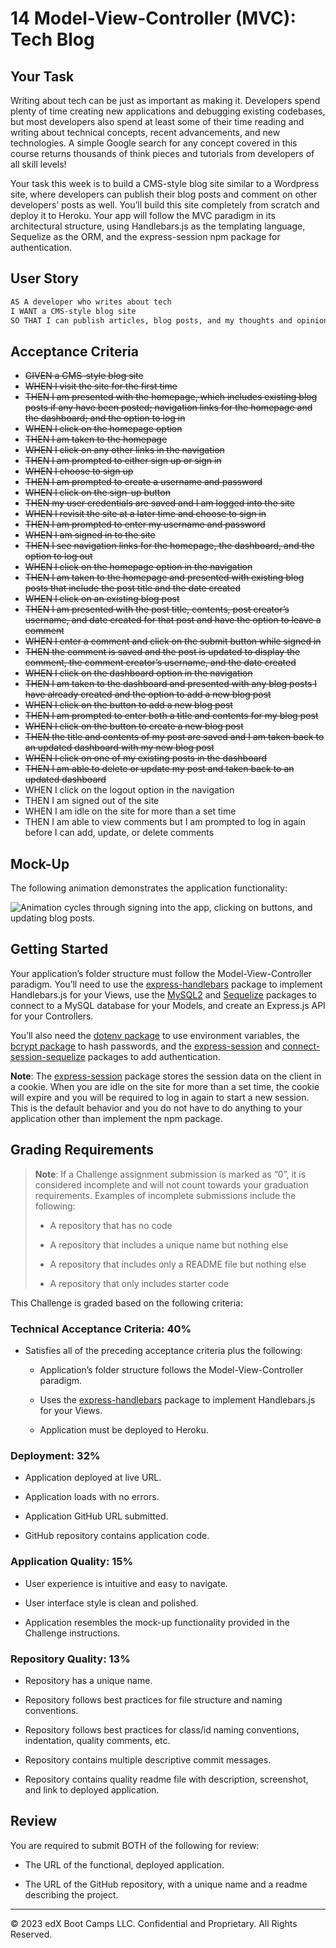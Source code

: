 # 14 Model-View-Controller (MVC): Tech Blog

## Your Task

Writing about tech can be just as important as making it. Developers spend plenty of time creating new applications and debugging existing codebases, but most developers also spend at least some of their time reading and writing about technical concepts, recent advancements, and new technologies. A simple Google search for any concept covered in this course returns thousands of think pieces and tutorials from developers of all skill levels!

Your task this week is to build a CMS-style blog site similar to a Wordpress site, where developers can publish their blog posts and comment on other developers’ posts as well. You’ll build this site completely from scratch and deploy it to Heroku. Your app will follow the MVC paradigm in its architectural structure, using Handlebars.js as the templating language, Sequelize as the ORM, and the express-session npm package for authentication.

## User Story

```md
AS A developer who writes about tech
I WANT a CMS-style blog site
SO THAT I can publish articles, blog posts, and my thoughts and opinions
```

## Acceptance Criteria


* ~~GIVEN a CMS-style blog site~~
* ~~WHEN I visit the site for the first time~~
* ~~THEN I am presented with the homepage, which includes existing blog posts if any have been posted; navigation links for the homepage and the dashboard; and the option to log in~~
* ~~WHEN I click on the homepage option~~
* ~~THEN I am taken to the homepage~~
* ~~WHEN I click on any other links in the navigation~~
* ~~THEN I am prompted to either sign up or sign in~~
* ~~WHEN I choose to sign up~~
* ~~THEN I am prompted to create a username and password~~
* ~~WHEN I click on the sign-up button~~
* ~~THEN my user credentials are saved and I am logged into the site~~
* ~~WHEN I revisit the site at a later time and choose to sign in~~
* ~~THEN I am prompted to enter my username and password~~
* ~~WHEN I am signed in to the site~~
* ~~THEN I see navigation links for the homepage, the dashboard, and the option to log out~~
* ~~WHEN I click on the homepage option in the navigation~~
* ~~THEN I am taken to the homepage and presented with existing blog posts that include the post title and the date created~~
* ~~WHEN I click on an existing blog post~~
* ~~THEN I am presented with the post title, contents, post creator’s username, and date created for that post and have the option to leave a comment~~
* ~~WHEN I enter a comment and click on the submit button while signed in~~
* ~~THEN the comment is saved and the post is updated to display the comment, the comment creator’s username, and the date created~~
* ~~WHEN I click on the dashboard option in the navigation~~
* ~~THEN I am taken to the dashboard and presented with any blog posts I have already created and the option to add a new blog post~~
* ~~WHEN I click on the button to add a new blog post~~
* ~~THEN I am prompted to enter both a title and contents for my blog post~~
* ~~WHEN I click on the button to create a new blog post~~
* ~~THEN the title and contents of my post are saved and I am taken back to an updated dashboard with my new blog post~~
* ~~WHEN I click on one of my existing posts in the dashboard~~
* ~~THEN I am able to delete or update my post and taken back to an updated dashboard~~
* WHEN I click on the logout option in the navigation
* THEN I am signed out of the site
* WHEN I am idle on the site for more than a set time
* THEN I am able to view comments but I am prompted to log in again before I can add, update, or delete comments


## Mock-Up

The following animation demonstrates the application functionality:

![Animation cycles through signing into the app, clicking on buttons, and updating blog posts.](./Assets/14-mvc-homework-demo-01.gif) 

## Getting Started

Your application’s folder structure must follow the Model-View-Controller paradigm. You’ll need to use the [express-handlebars](https://www.npmjs.com/package/express-handlebars) package to implement Handlebars.js for your Views, use the [MySQL2](https://www.npmjs.com/package/mysql2) and [Sequelize](https://www.npmjs.com/package/sequelize) packages to connect to a MySQL database for your Models, and create an Express.js API for your Controllers.

You’ll also need the [dotenv package](https://www.npmjs.com/package/dotenv) to use environment variables, the [bcrypt package](https://www.npmjs.com/package/bcrypt) to hash passwords, and the [express-session](https://www.npmjs.com/package/express-session) and [connect-session-sequelize](https://www.npmjs.com/package/connect-session-sequelize) packages to add authentication.

**Note**: The [express-session](https://www.npmjs.com/package/express-session) package stores the session data on the client in a cookie. When you are idle on the site for more than a set time, the cookie will expire and you will be required to log in again to start a new session. This is the default behavior and you do not have to do anything to your application other than implement the npm package.

## Grading Requirements

> **Note**: If a Challenge assignment submission is marked as “0”, it is considered incomplete and will not count towards your graduation requirements. Examples of incomplete submissions include the following:
>
> * A repository that has no code
>
> * A repository that includes a unique name but nothing else
>
> * A repository that includes only a README file but nothing else
>
> * A repository that only includes starter code

This Challenge is graded based on the following criteria:

### Technical Acceptance Criteria: 40%

* Satisfies all of the preceding acceptance criteria plus the following:

    * Application’s folder structure follows the Model-View-Controller paradigm.

    * Uses the [express-handlebars](https://www.npmjs.com/package/express-handlebars) package to implement Handlebars.js for your Views.

    * Application must be deployed to Heroku.

### Deployment: 32%

* Application deployed at live URL.

* Application loads with no errors.

* Application GitHub URL submitted.

* GitHub repository contains application code.

### Application Quality: 15%

* User experience is intuitive and easy to navigate.

* User interface style is clean and polished.

* Application resembles the mock-up functionality provided in the Challenge instructions.

### Repository Quality: 13%

* Repository has a unique name.

* Repository follows best practices for file structure and naming conventions.

* Repository follows best practices for class/id naming conventions, indentation, quality comments, etc.

* Repository contains multiple descriptive commit messages.

* Repository contains quality readme file with description, screenshot, and link to deployed application.

## Review

You are required to submit BOTH of the following for review:

* The URL of the functional, deployed application.

* The URL of the GitHub repository, with a unique name and a readme describing the project.

---
© 2023 edX Boot Camps LLC. Confidential and Proprietary. All Rights Reserved.
